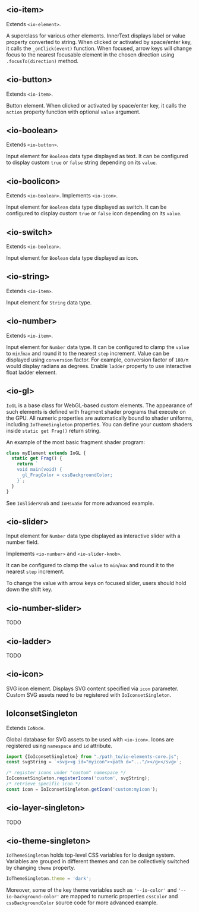 ## &lt;io-item&gt;

Extends `<io-element>`.

A superclass for various other elements.
InnerText displays label or value property converted to string.
When clicked or activated by space/enter key, it calls the `_onClick(event)` function.
When focused, arrow keys will change focus to the nearest focusable element in the chosen direction using `.focusTo(direction)` method.

<io-element-demo element="io-item" properties='{"label": "Item", "value": "null"}'></io-element-demo>

## &lt;io-button&gt;

Extends `<io-item>`.

Button element. When clicked or activated by space/enter key, it calls the `action` property function with optional `value` argument.

<io-element-demo element="io-button" properties='{"label": "Button", "action": "null"}'></io-element-demo>

## &lt;io-boolean&gt;

Extends `<io-button>`.

Input element for `Boolean` data type displayed as text. It can be configured to display custom `true` or `false` string depending on its `value`.

<io-element-demo element="io-boolean" properties='{"value": true, "true": "true", "false": "false"}'></io-element-demo>

## &lt;io-boolicon&gt;

Extends `<io-boolean>`. Implements `<io-icon>`.

Input element for `Boolean` data type displayed as switch. It can be configured to display custom `true` or `false` icon depending on its `value`.

<io-element-demo element="io-boolicon" properties='{"value": true, "true": "icons:check", "false": "icons:uncheck"}'></io-element-demo>

## &lt;io-switch&gt;

Extends `<io-boolean>`.

Input element for `Boolean` data type displayed as icon.

<io-element-demo element="io-switch" properties='{"value": true}'></io-element-demo>

## &lt;io-string&gt;

Extends `<io-item>`.

Input element for `String` data type.

<io-element-demo element="io-string" properties='{"value": "Hello io!"}'></io-element-demo>

## &lt;io-number&gt;

Extends `<io-item>`.

Input element for `Number` data type. It can be configured to clamp the `value` to `min`/`max` and round it to the nearest `step` increment. Value can be displayed using `conversion` factor. For example, conversion factor of `180/π` would display radians as degrees. Enable `ladder` property to use interactive float ladder element.

<io-element-demo element="io-number" properties='{"value": 1337, "conversion": 1, "step": 0.001, "min": 0, "max": 10000, "ladder": false}'></io-element-demo>

## &lt;io-gl&gt;

`IoGL` is a base class for WebGL-based custom elements. The appearance of such elements is defined with fragment shader programs that execute on the GPU. All numeric properties are automatically bound to shader uniforms, including `IoThemeSingleton` properties. You can define your custom shaders inside `static get Frag()` return string.

<io-element-demo element="io-gl" width="255px" height="255px" properties='{"color": [0, 0, 0, 1]}' config='{"size": ["io-properties", {"labeled": false, "config": {"type:number": ["io-slider", {"min": 1, "max": 257, "step": 8}]}}], "background": ["io-color-vector"], "color": ["io-color-vector"]}'></io-element-demo>


An example of the most basic fragment shader program:

```javascript
class myElement extends IoGL {
  static get Frag() {
    return `
    void main(void) {
      gl_FragColor = cssBackgroundColor;
    }`;
  }
}
```

See `IoSliderKnob` and `IoHsvaSv` for more advanced example.

## &lt;io-slider&gt;

Input element for `Number` data type displayed as interactive slider with a number field.

Implements `<io-number>` and `<io-slider-knob>`.

<io-element-demo element="io-slider" properties='{"value": 0.1, "step": 0.01, "min": -0.5, "max": 0.5}'></io-element-demo>

It can be configured to clamp the `value` to `min`/`max` and round it to the nearest `step` increment.

To change the value with arrow keys on focused slider, users should hold down the shift key.

## &lt;io-number-slider&gt;

TODO

## &lt;io-ladder&gt;

TODO

## &lt;io-icon&gt;

SVG icon element. Displays SVG content specified via `icon` parameter. Custom SVG assets need to be registered with `IoIconsetSingleton`.

<io-element-demo element="io-icon" properties='{"icon": "icons:link"}' config='{"icon": ["io-menu-option", {"options": ["icons:link", "icons:unlink", "icons:check", "icons:uncheck"]}]}'></io-element-demo>

## IoIconsetSingleton

Extends `IoNode`.

Global database for SVG assets to be used with `<io-icon>`. Icons are registered using `namespace` and `id` attribute.

```javascript
import {IoIconsetSingleton} from "./path_to/io-elements-core.js";
const svgString = `<svg><g id="myicon"><path d="..."/></g></svg>`;

/* register icons under "custom" namespace */
IoIconsetSingleton.registerIcons('custom', svgString);
/* retrieve specific icon */
const icon = IoIconsetSingleton.getIcon('custom:myicon');
```

## &lt;io-layer-singleton&gt;

TODO

## &lt;io-theme-singleton&gt;

`IoThemeSingleton` holds top-level CSS variables for Io design system. Variables are grouped in different themes and can be collectively switched by changing `theme` property.

```javascript
IoThemeSingleton.theme = 'dark';
```

Moreover, some of the key theme variables such as `'--io-color'` and `'--io-background-color'` are mapped to numeric properties `cssColor` and `cssBackgroundColor` source code for more advanced example.
